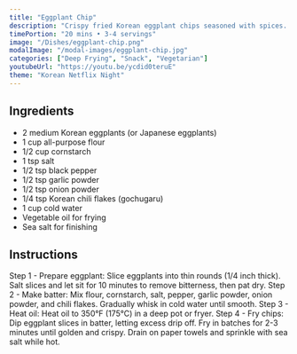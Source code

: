 ```yaml
---
title: "Eggplant Chip"
description: "Crispy fried Korean eggplant chips seasoned with spices. A delicious and addictive snack perfect for movie nights."
timePortion: "20 mins • 3-4 servings"
image: "/Dishes/eggplant-chip.png"
modalImage: "/modal-images/eggplant-chip.jpg"
categories: ["Deep Frying", "Snack", "Vegetarian"]
youtubeUrl: "https://youtu.be/ycdid0teruE"
theme: "Korean Netflix Night"
---
```


## Ingredients
- 2 medium Korean eggplants (or Japanese eggplants)
- 1 cup all-purpose flour
- 1/2 cup cornstarch
- 1 tsp salt
- 1/2 tsp black pepper
- 1/2 tsp garlic powder
- 1/2 tsp onion powder
- 1/4 tsp Korean chili flakes (gochugaru)
- 1 cup cold water
- Vegetable oil for frying
- Sea salt for finishing

## Instructions
Step 1 - Prepare eggplant: Slice eggplants into thin rounds (1/4 inch thick). Salt slices and let sit for 10 minutes to remove bitterness, then pat dry.
Step 2 - Make batter: Mix flour, cornstarch, salt, pepper, garlic powder, onion powder, and chili flakes. Gradually whisk in cold water until smooth.
Step 3 - Heat oil: Heat oil to 350°F (175°C) in a deep pot or fryer.
Step 4 - Fry chips: Dip eggplant slices in batter, letting excess drip off. Fry in batches for 2-3 minutes until golden and crispy. Drain on paper towels and sprinkle with sea salt while hot.